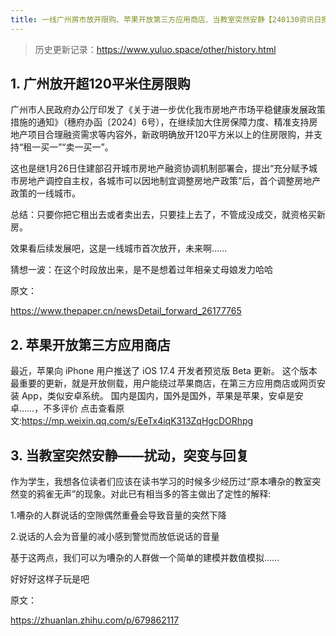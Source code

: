 ```yaml
---
title: 一线广州房市放开限购、苹果开放第三方应用商店、当教室突然安静【240130资讯日报】
---
```

> 历史更新记录：https://www.yuluo.space/other/history.html
## 1. 广州放开超120平米住房限购

广州市人民政府办公厅印发了《关于进一步优化我市房地产市场平稳健康发展政策措施的通知》（穗府办函〔2024〕6号），在继续加大住房保障力度、精准支持房地产项目合理融资需求等内容外，新政明确放开120平方米以上的住房限购，并支持“租一买一”“卖一买一”。

这也是继1月26日住建部召开城市房地产融资协调机制部署会，提出“充分赋予城市房地产调控自主权，各城市可以因地制宜调整房地产政策”后，首个调整房地产政策的一线城市。

总结：只要你把它租出去或者卖出去，只要挂上去了，不管成没成交，就资格买新房。

效果看后续发展吧，这是一线城市首次放开，未来啊……

猜想一波：在这个时段放出来，是不是想着过年相亲丈母娘发力哈哈

原文：

https://www.thepaper.cn/newsDetail_forward_26177765





## 2. 苹果开放第三方应用商店

最近，苹果向 iPhone 用户推送了 iOS 17.4 开发者预览版 Beta 更新。
这个版本最重要的更新，就是开放侧载，用户能绕过苹果商店，在第三方应用商店或网页安装 App，类似安卓系统。
国内是国内，国外是国外，苹果是苹果，安卓是安卓……，不多评价
点击查看原文:https://mp.weixin.qq.com/s/EeTx4iqK313ZqHgcDORhpg

## 3. 当教室突然安静——扰动，突变与回复


作为学生，我想各位读者们应该在读书学习的时候多少经历过“原本嘈杂的教室突然变的鸦雀无声”的现象。对此已有相当多的答主做出了定性的解释:

1.嘈杂的人群说话的空隙偶然重叠会导致音量的突然下降

2.说话的人会为音量的减小感到警觉而放低说话的音量

基于这两点，我们可以为嘈杂的人群做一个简单的建模并数值模拟……

好好好这样子玩是吧

原文：

https://zhuanlan.zhihu.com/p/679862117


